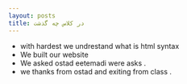 ```yaml
---
layout: posts
title: در کلاس چه گذشت
---
```


- with hardest we undrestand what is html syntax
- We built our website
- We asked ostad eetemadi were asks . 
- we thanks from ostad and exiting from class . 